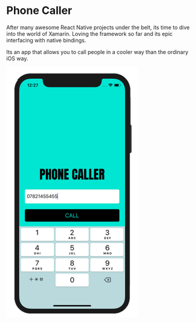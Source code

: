 # Phone Caller

After many awesome React Native projects under the belt, its time to dive into the world of Xamarin. Loving the framework so far and its epic interfacing with native bindings.
<br />

Its an app that allows you to call people in a cooler way than the ordinary iOS way.

<img src="metares/screenshot.png">